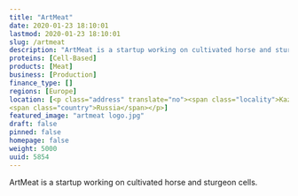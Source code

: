 ```yaml
---
title: "ArtMeat"
date: 2020-01-23 18:10:01
lastmod: 2020-01-23 18:10:01
slug: /artmeat
description: "ArtMeat is a startup working on cultivated horse and sturgeon&nbsp;cells."
proteins: [Cell-Based]
products: [Meat]
business: [Production]
finance_type: []
regions: [Europe]
location: [<p class="address" translate="no"><span class="locality">Kazan</span><br>
<span class="country">Russia</span></p>]
featured_image: "artmeat logo.jpg"
draft: false
pinned: false
homepage: false
weight: 5000
uuid: 5854
---
```

<p>ArtMeat is a startup working on cultivated horse and sturgeon&nbsp;cells.</p>
